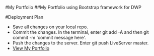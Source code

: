 
#My Portfolio
##My Portfolio using Bootstrap framework for DWP

#Deployment Plan

* Save all changes on your local repo.
* Commit the changes. In the terminal, enter git add -A and then git commit -m 'commit message here'.
* Push the changes to the server. Enter git push LiveServer master.
* [View My Portfolio](https://www.github.com)
